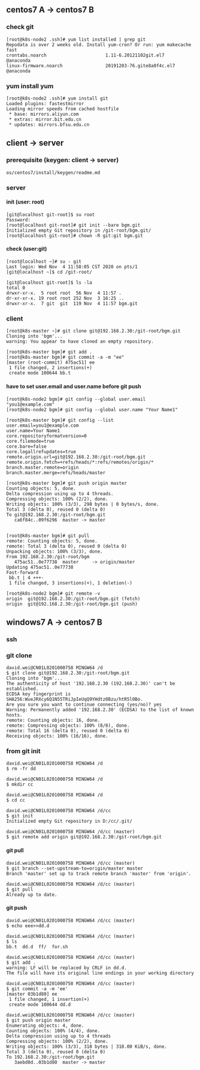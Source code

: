 ## centos7 A -> centos7 B

### check git
    [root@k8s-node2 .ssh]# yum list installed | grep git
    Repodata is over 2 weeks old. Install yum-cron? Or run: yum makecache fast
    crontabs.noarch                      1.11-6.20121102git.el7         @anaconda   
    linux-firmware.noarch                20191203-76.gite8a0f4c.el7     @anaconda 
    
### yum install yum 
    [root@k8s-node2 .ssh]# yum install git
    Loaded plugins: fastestmirror
    Loading mirror speeds from cached hostfile
     * base: mirrors.aliyun.com
     * extras: mirror.bit.edu.cn
     * updates: mirrors.bfsu.edu.cn

     
## client -> server
### prerequisite (keygen: client -> server)
    os/centos7/install/keygen/readme.md
### server
#### init (user: root)
    [git@localhost git-root]$ su root
    Password: 
    [root@localhost git-root]# git init --bare bgm.git
    Initialized empty Git repository in /git-root/bgm.git/
    [root@localhost git-root]# chown -R git:git bgm.git

#### check (user:git)
    [root@localhost ~]# su - git
    Last login: Wed Nov  4 11:58:05 CST 2020 on pts/1
    [git@localhost ~]$ cd /git-root/
    
    [git@localhost git-root]$ ls -la
    total 0
    drwxr-xr-x.  5 root root  56 Nov  4 11:57 .
    dr-xr-xr-x. 19 root root 252 Nov  3 16:25 ..
    drwxr-xr-x.  7 git  git  119 Nov  4 11:57 bgm.git
    
### client
    [root@k8s-master ~]# git clone git@192.168.2.30:/git-root/bgm.git
    Cloning into 'bgm'...
    warning: You appear to have cloned an empty repository.
    
    [root@k8s-master bgm]# git add .
    [root@k8s-master bgm]# git commit -a -m "ee"
    [master (root-commit) 475ac51] ee
     1 file changed, 2 insertions(+)
     create mode 100644 bb.t
     
#### have to set user.email and user.name before git push
    [root@k8s-node2 bgm]# git config --global user.email "you1@example.com"
    [root@k8s-node2 bgm]# git config --global user.name "Your Name1"

    [root@k8s-master bgm]# git config --list
    user.email=you1@example.com
    user.name=Your Name1
    core.repositoryformatversion=0
    core.filemode=true
    core.bare=false
    core.logallrefupdates=true
    remote.origin.url=git@192.168.2.30:/git-root/bgm.git
    remote.origin.fetch=+refs/heads/*:refs/remotes/origin/*
    branch.master.remote=origin
    branch.master.merge=refs/heads/master
     
    [root@k8s-master bgm]# git push origin master
    Counting objects: 5, done.
    Delta compression using up to 4 threads.
    Compressing objects: 100% (2/2), done.
    Writing objects: 100% (3/3), 298 bytes | 0 bytes/s, done.
    Total 3 (delta 0), reused 0 (delta 0)
    To git@192.168.2.30:/git-root/bgm.git
       ca6f84c..09f6296  master -> master
    
    
    [root@k8s-master bgm]# git pull
    remote: Counting objects: 5, done.
    remote: Total 3 (delta 0), reused 0 (delta 0)
    Unpacking objects: 100% (3/3), done.
    From 192.168.2.30:/git-root/bgm
       475ac51..0e77738  master     -> origin/master
    Updating 475ac51..0e77738
    Fast-forward
     bb.t | 4 +++-
     1 file changed, 3 insertions(+), 1 deletion(-)
     
    [root@k8s-node2 bgm]# git remote -v
    origin	git@192.168.2.30:/git-root/bgm.git (fetch)
    origin	git@192.168.2.30:/git-root/bgm.git (push)


## windows7 A -> centos7 B
### ssh
### git clone
    david.wei@CN01L0201000758 MINGW64 /d
    $ git clone git@192.168.2.30:/git-root/bgm.git
    Cloning into 'bgm'...
    The authenticity of host '192.168.2.30 (192.168.2.30)' can't be established.
    ECDSA key fingerprint is SHA256:WueJRXcy6Q1N55TRiJpIeUqQ9YHdtz0Bzu/htR5l0Bo.
    Are you sure you want to continue connecting (yes/no)? yes
    Warning: Permanently added '192.168.2.30' (ECDSA) to the list of known hosts.
    remote: Counting objects: 16, done.
    remote: Compressing objects: 100% (8/8), done.
    remote: Total 16 (delta 0), reused 0 (delta 0)
    Receiving objects: 100% (16/16), done.

### from git init
    david.wei@CN01L0201000758 MINGW64 /d
    $ rm -fr dd
    
    david.wei@CN01L0201000758 MINGW64 /d
    $ mkdir cc
    
    david.wei@CN01L0201000758 MINGW64 /d
    $ cd cc
    
    david.wei@CN01L0201000758 MINGW64 /d/cc
    $ git init
    Initialized empty Git repository in D:/cc/.git/
    
    david.wei@CN01L0201000758 MINGW64 /d/cc (master)
    $ git remote add origin git@192.168.2.30:/git-root/bgm.git

#### git pull
    david.wei@CN01L0201000758 MINGW64 /d/cc (master)
    $ git branch --set-upstream-to=origin/master master
    Branch 'master' set up to track remote branch 'master' from 'origin'.
    
    david.wei@CN01L0201000758 MINGW64 /d/cc (master)
    $ git pull
    Already up to date.

#### git push    
    david.wei@CN01L0201000758 MINGW64 /d/cc (master)
    $ echo eee>>dd.d
    
    david.wei@CN01L0201000758 MINGW64 /d/cc (master)
    $ ls
    bb.t  dd.d  ff/  for.sh
    
    david.wei@CN01L0201000758 MINGW64 /d/cc (master)
    $ git add .
    warning: LF will be replaced by CRLF in dd.d.
    The file will have its original line endings in your working directory
    
    david.wei@CN01L0201000758 MINGW64 /d/cc (master)
    $ git commit -a -m 'ee'
    [master 03b1d80] ee
     1 file changed, 1 insertion(+)
     create mode 100644 dd.d
    
    david.wei@CN01L0201000758 MINGW64 /d/cc (master)
    $ git push origin master
    Enumerating objects: 4, done.
    Counting objects: 100% (4/4), done.
    Delta compression using up to 4 threads
    Compressing objects: 100% (2/2), done.
    Writing objects: 100% (3/3), 318 bytes | 318.00 KiB/s, done.
    Total 3 (delta 0), reused 0 (delta 0)
    To 192.168.2.30:/git-root/bgm.git
       3aebd0d..03b1d80  master -> master





    
    




